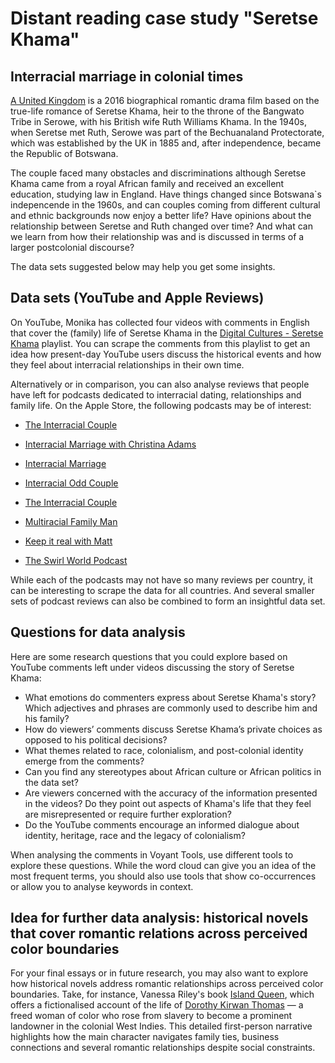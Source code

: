 # Distant reading case study "Seretse Khama"

## Interracial marriage in colonial times

[A United Kingdom](https://en.wikipedia.org/wiki/A_United_Kingdom) is a 2016 biographical romantic drama film based on the true-life romance of Seretse Khama, 
heir to the throne of the Bangwato Tribe in Serowe, with his British wife Ruth Williams Khama. In the 1940s, when Seretse met Ruth, Serowe was part of the Bechuanaland Protectorate, which was established by the UK in 1885 and, after independence, became the Republic of Botswana.

The couple faced many obstacles and discriminations although Seretse Khama came from a royal African family and received an excellent education,
studying law in England. Have things changed since Botswana`s indepencende in the 1960s, and can couples coming from different cultural and ethnic
backgrounds now enjoy a better life? Have opinions about the relationship between Seretse and Ruth changed over time? And what can we learn from how their
relationship was and is discussed in terms of a larger postcolonial discourse?

The data sets suggested below may help you get some insights.

## Data sets (YouTube and Apple Reviews)

On YouTube, Monika has collected four videos with comments in English that cover the (family) life of Seretse Khama in the [Digital Cultures - Seretse Khama](https://youtube.com/playlist?list=PL5XPG366xWVs4-pGWgNu2NLw__olk9I8E&si=KNrZLoROgJUEQDcI) playlist. You can scrape the comments from this playlist to get an idea how present-day YouTube users discuss the historical events and how they feel about interracial relationships in their own time.

Alternatively or in comparison, you can also analyse reviews that people have left for podcasts dedicated to interracial dating, relationships and family life. On the Apple Store, the following podcasts may be of interest:

- [The Interracial Couple](https://podcasts.apple.com/us/podcast/the-interracial-couple/id1499506342)

- [Interracial Marriage with Christina Adams](https://podcasts.apple.com/us/podcast/interracial-marriage-with-christina-adams/id1534758235)

- [Interracial Marriage](https://podcasts.apple.com/at/podcast/interracial-marriage/id1514522005?i=1000513366125)

- [Interracial Odd Couple](https://podcasts.apple.com/us/podcast/interracial-odd-couple/id543807722)

- [The Interracial Couple](https://podcasts.apple.com/sk/podcast/the-interracial-couple/id1499506342)

- [Multiracial Family Man](https://podcasts.apple.com/us/podcast/multiracial-family-man/id969793342)

- [Keep it real with Matt](https://podcasts.apple.com/us/podcast/keep-it-real-with-matt/id1470119157)

- [The Swirl World Podcast](https://podcasts.apple.com/us/podcast/the-swirl-world-podcast/id885695922)

While each of the podcasts may not have so many reviews per country, it can be interesting to scrape the data for all countries. And several smaller sets of podcast reviews can also be combined to form an insightful data set.

## Questions for data analysis

Here are some research questions that you could explore based on YouTube comments left under videos discussing the story of Seretse Khama:

* What emotions do commenters express about Seretse Khama's story? Which adjectives and phrases are commonly used to describe him and his family?
* How do viewers’ comments discuss Seretse Khama’s private choices as opposed to his political decisions?
* What themes related to race, colonialism, and post-colonial identity emerge from the comments?
* Can you find any stereotypes about African culture or African politics in the data set?
* Are viewers concerned with the accuracy of the information presented in the videos? Do they point out aspects of Khama's life that they feel are misrepresented or require further exploration?
* Do the YouTube comments encourage an informed dialogue about identity, heritage, race and the legacy of colonialism?

When analysing the comments in Voyant Tools, use different tools to explore these questions. While the word cloud can give you an idea of the most frequent terms, you should also use tools that show co-occurrences or allow you to analyse keywords in context.

## Idea for further data analysis: historical novels that cover romantic relations across perceived color boundaries

For your final essays or in future research, you may also want to explore how historical novels address romantic relationships across perceived color boundaries. Take, for instance, Vanessa Riley's book [Island Queen](https://books.apple.com/us/audiobook/island-queen/id1561061014), which offers a fictionalised account of the life of [Dorothy Kirwan Thomas](https://en.wikipedia.org/wiki/Dorothy_Thomas_(entrepreneur)) — a freed woman of color who rose from slavery to become a prominent landowner in the colonial West Indies. This detailed first-person narrative highlights how the main character navigates family ties, business connections and several romantic relationships despite social constraints.
